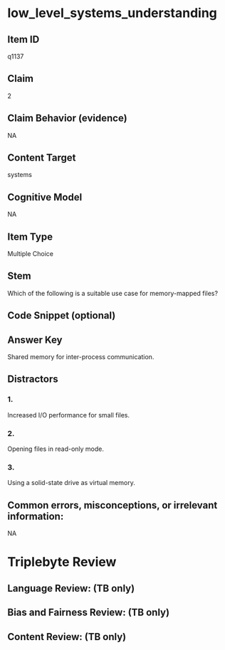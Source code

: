 # low_level_systems_understanding

## Item ID
q1137

## Claim
2

## Claim Behavior (evidence)
NA

## Content Target
systems

## Cognitive Model
NA

## Item Type
Multiple Choice

## Stem
Which of the following is a suitable use case for memory-mapped files?

## Code Snippet (optional)


## Answer Key
Shared memory for inter-process communication.

## Distractors

### 1.
Increased I/O performance for small files.

### 2.
Opening files in read-only mode.

### 3.
Using a solid-state drive as virtual memory.

## Common errors, misconceptions, or irrelevant information:
NA

# Triplebyte Review


## Language Review: (TB only)


## Bias and Fairness Review: (TB only)


## Content Review: (TB only)

